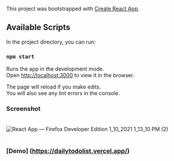 This project was bootstrapped with [Create React App](https://github.com/facebook/create-react-app).

## Available Scripts

In the project directory, you can run:

### `npm start`

Runs the app in the development mode.<br />
Open [http://localhost:3000](http://localhost:3000) to view it in the browser.

The page will reload if you make edits.<br />
You will also see any lint errors in the console.


### Screenshot <br/><br/>
![React App — Firefox Developer Edition 1_10_2021 1_13_10 PM (2)](https://user-images.githubusercontent.com/58886855/104124109-f3aafd00-535f-11eb-8452-b0bc3fe02462.png)
<br/><br/>

### [Demo] (https://dailytodolist.vercel.app/)



